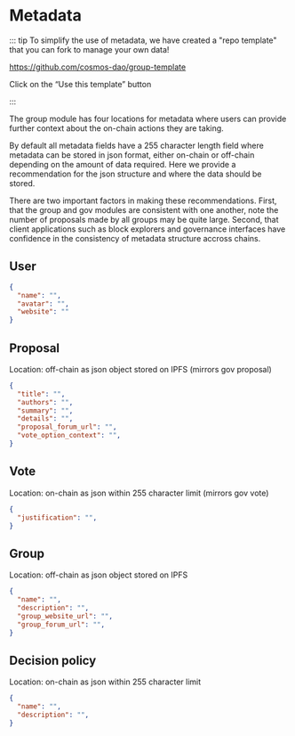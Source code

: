 # Metadata

::: tip
To simplify the use of metadata, we have created a "repo template" that you can fork to manage your own data!

https://github.com/cosmos-dao/group-template  

Click on the “Use this template” button

:::

The group module has four locations for metadata where users can provide further context about the on-chain actions they are taking.   

By default all metadata fields have a 255 character length field where metadata can be stored in json format, either on-chain or off-chain depending on the amount of data required. Here we provide a recommendation for the json structure and where the data should be stored.   

There are two important factors in making these recommendations. First, that the group and gov modules are consistent with one another, note the number of proposals made by all groups may be quite large. Second, that client applications such as block explorers and governance interfaces have confidence in the consistency of metadata structure accross chains.

## User
```json 
{
  "name": "",
  "avatar": "",
  "website": "" 
}
```

## Proposal
Location: off-chain as json object stored on IPFS (mirrors gov proposal)
```json 
{
  "title": "",
  "authors": "",
  "summary": "",
  "details": "",
  "proposal_forum_url": "",
  "vote_option_context": "",
}
```

## Vote
Location: on-chain as json within 255 character limit (mirrors gov vote)
```json 
{
  "justification": "",
}
```

## Group
Location: off-chain as json object stored on IPFS
```json 
{
  "name": "",
  "description": "",
  "group_website_url": "",
  "group_forum_url": "",
}
```
## Decision policy
Location: on-chain as json within 255 character limit
```json 
{
  "name": "",
  "description": "",
}
```
